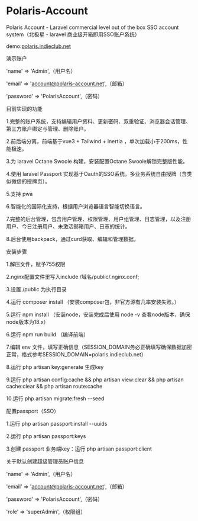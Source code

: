 # Polaris-Account
Polaris Account - Laravel commercial level out of the box SSO account system（北极星 - laravel 商业级开箱即用SSO账户系统）

demo:[polaris.indieclub.net](https://polaris.indieclub.net/)

演示账户

'name' => 'Admin',（用户名）

'email' => 'account@polaris-account.net',（邮箱）

'password' => 'PolarisAccount',（密码）

目前实现的功能

1.完整的账户系统，支持编辑用户资料、更新密码、双重验证、浏览器会话管理、第三方账户绑定与管理、删除账户。

2.前后端分离，前端基于vue3 + Tailwind + inertia ，单次加载小于200ms，性能极速。

3.为 laravel Octane Swoole 构建，安装配置Octane Swoole解锁完整版性能。

4.使用 laravel Passport 实现基于Oauth的SSO系统，多业务系统自由授牌（含类似微信的授牌页）。

5.支持 pwa

6.智能化的国际化支持，根据用户浏览器语言智能切换语言。

7.完整的后台管理，包含用户管理、权限管理、用户组管理、日志管理，以及注册用户、今日注册用户、未激活邮箱用户、日志的统计。

8.后台使用backpack，通过curd获取、编辑和管理数据。


安装步骤

1.解压文件，赋予755权限

2.nginx配置文件里写入include /域名/public/.nginx.conf;

3.设置 /public 为执行目录

4.运行 composer install （安装composer包，非官方源有几率安装失败。）

5.运行 npm install （安装node，安装完成后使用 node -v 查看node版本，确保node版本为18.x）

6.运行 npm run build （编译前端）

7.编辑 env 文件，填写正确信息（SESSION_DOMAIN务必正确填写确保数据加密正常，格式参考SESSION_DOMAIN=polaris.indieclub.net）

8.运行 php artisan key:generate 生成key

9.运行 php artisan config:cache && php artisan view:clear && php artisan cache:clear && php artisan route:cache

10.运行 php artisan migrate:fresh --seed

配置passport（SSO）

1.运行 php artisan passport:install --uuids

2.运行 php artisan passport:keys

3.创建 passport 业务端key：运行 php artisan passport:client

关于默认创建超级管理员账户信息

'name' => 'Admin',（用户名）

'email' => 'account@polaris-account.net',（邮箱）

'password' => 'PolarisAccount',（密码）

'role' => 'superAdmin',（权限组）
